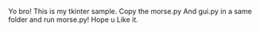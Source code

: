 Yo bro! This is my tkinter sample. Copy the morse.py
And gui.py in a same folder and run morse.py! Hope u
Like it.
